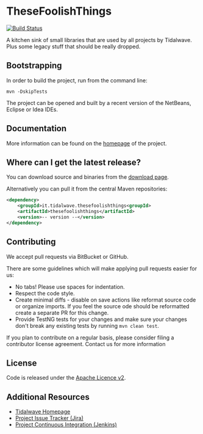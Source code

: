 TheseFoolishThings
================================

[![Build Status](https://drone.io/bitbucket.org/tidalwave/thesefoolishthings-src/status.png)](https://drone.io/bitbucket.org/tidalwave/thesefoolishthings-src/latest)

A kitchen sink of small libraries that are used by all projects by Tidalwave. Plus some legacy stuff that should be
really dropped.


Bootstrapping
-------------

In order to build the project, run from the command line:

```mvn -DskipTests```

The project can be opened and built by a recent version of the NetBeans, Eclipse or Idea IDEs.


Documentation
-------------

More information can be found on the [homepage](http://thesefoolishthings.tidalwave.it/thesefoolishthings) of the project.


Where can I get the latest release?
-----------------------------------
You can download source and binaries from the [download page](https://bitbucket.org/tidalwave/thesefoolishthings-src/src).

Alternatively you can pull it from the central Maven repositories:

```xml
<dependency>
    <groupId>it.tidalwave.thesefoolishthings<groupId>
    <artifactId>thesefoolishthings</artifactId>
    <version>-- version --</version>
</dependency>
```


Contributing
------------

We accept pull requests via BitBucket or GitHub.

There are some guidelines which will make applying pull requests easier for us:

* No tabs! Please use spaces for indentation.
* Respect the code style.
* Create minimal diffs - disable on save actions like reformat source code or organize imports. If you feel the source
  ode should be reformatted create a separate PR for this change.
* Provide TestNG tests for your changes and make sure your changes don't break any existing tests by running
```mvn clean test```.

If you plan to contribute on a regular basis, please consider filing a contributor license agreement. Contact us for
 more information


License
-------
Code is released under the [Apache Licence v2](https://www.apache.org/licenses/LICENSE-2.0.txt).


Additional Resources
--------------------

* [Tidalwave Homepage](http://tidalwave.it)
* [Project Issue Tracker (Jira)](http://kenai.com/jira/browse/THESEFOOLISHTHINGS)
* [Project Continuous Integration (Jenkins)](http://ci.tidalwave.it/view/TheseFoolishThings)
